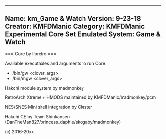 -----------------------
Name: km_Game & Watch
Version: 9-23-18
Creator: KMFDManic
Category: KMFDManic Experimental Core Set
Emulated System: Game & Watch
-----------------------
=== Core by libretro ===

Available executables and arguments to run Core:
- /bin/gw <rom> <clover_args>
- /bin/mgw <rom> <clover_args>

Hakchi module system by madmonkey

RetroArch Xtreme + HMODS maintained by KMFDManic/madmonkey/pcm

NES/SNES Mini shell integration by Cluster

Hakchi CE by Team Shinkansen (DanTheMan827/princess_daphie/skogaby/madmonkey)

(c) 2016-20xx
